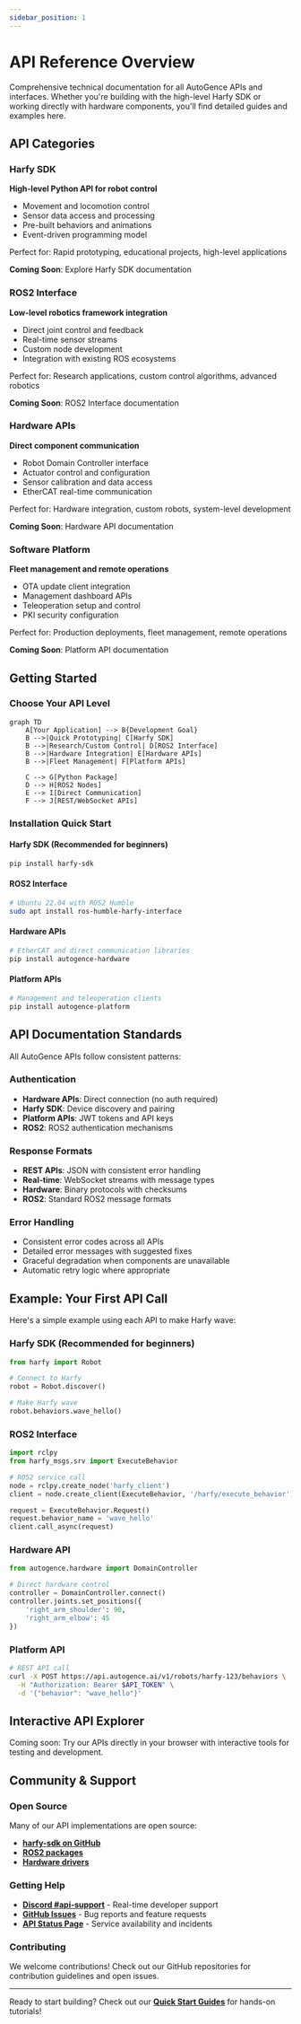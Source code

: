 ```yaml
---
sidebar_position: 1
---
```


# API Reference Overview

Comprehensive technical documentation for all AutoGence APIs and interfaces. Whether you're building with the high-level Harfy SDK or working directly with hardware components, you'll find detailed guides and examples here.

## API Categories

### Harfy SDK
**High-level Python API for robot control**
- Movement and locomotion control
- Sensor data access and processing
- Pre-built behaviors and animations
- Event-driven programming model

Perfect for: Rapid prototyping, educational projects, high-level applications

**Coming Soon**: Explore Harfy SDK documentation

### ROS2 Interface
**Low-level robotics framework integration**
- Direct joint control and feedback
- Real-time sensor streams
- Custom node development
- Integration with existing ROS ecosystems

Perfect for: Research applications, custom control algorithms, advanced robotics

**Coming Soon**: ROS2 Interface documentation

### Hardware APIs
**Direct component communication**
- Robot Domain Controller interface
- Actuator control and configuration
- Sensor calibration and data access
- EtherCAT real-time communication

Perfect for: Hardware integration, custom robots, system-level development

**Coming Soon**: Hardware API documentation

### Software Platform
**Fleet management and remote operations**
- OTA update client integration
- Management dashboard APIs
- Teleoperation setup and control
- PKI security configuration

Perfect for: Production deployments, fleet management, remote operations

**Coming Soon**: Platform API documentation

## Getting Started

### Choose Your API Level

```mermaid
graph TD
    A[Your Application] --> B{Development Goal}
    B -->|Quick Prototyping| C[Harfy SDK]
    B -->|Research/Custom Control| D[ROS2 Interface]
    B -->|Hardware Integration| E[Hardware APIs]
    B -->|Fleet Management| F[Platform APIs]

    C --> G[Python Package]
    D --> H[ROS2 Nodes]
    E --> I[Direct Communication]
    F --> J[REST/WebSocket APIs]
```

### Installation Quick Start

#### Harfy SDK (Recommended for beginners)
```bash
pip install harfy-sdk
```

#### ROS2 Interface
```bash
# Ubuntu 22.04 with ROS2 Humble
sudo apt install ros-humble-harfy-interface
```

#### Hardware APIs
```bash
# EtherCAT and direct communication libraries
pip install autogence-hardware
```

#### Platform APIs
```bash
# Management and teleoperation clients
pip install autogence-platform
```

## API Documentation Standards

All AutoGence APIs follow consistent patterns:

### Authentication
- **Hardware APIs**: Direct connection (no auth required)
- **Harfy SDK**: Device discovery and pairing
- **Platform APIs**: JWT tokens and API keys
- **ROS2**: ROS2 authentication mechanisms

### Response Formats
- **REST APIs**: JSON with consistent error handling
- **Real-time**: WebSocket streams with message types
- **Hardware**: Binary protocols with checksums
- **ROS2**: Standard ROS2 message formats

### Error Handling
- Consistent error codes across all APIs
- Detailed error messages with suggested fixes
- Graceful degradation when components are unavailable
- Automatic retry logic where appropriate

## Example: Your First API Call

Here's a simple example using each API to make Harfy wave:

### Harfy SDK (Recommended for beginners)
```python
from harfy import Robot

# Connect to Harfy
robot = Robot.discover()

# Make Harfy wave
robot.behaviors.wave_hello()
```

### ROS2 Interface
```python
import rclpy
from harfy_msgs.srv import ExecuteBehavior

# ROS2 service call
node = rclpy.create_node('harfy_client')
client = node.create_client(ExecuteBehavior, '/harfy/execute_behavior')

request = ExecuteBehavior.Request()
request.behavior_name = 'wave_hello'
client.call_async(request)
```

### Hardware API
```python
from autogence.hardware import DomainController

# Direct hardware control
controller = DomainController.connect()
controller.joints.set_positions({
    'right_arm_shoulder': 90,
    'right_arm_elbow': 45
})
```

### Platform API
```bash
# REST API call
curl -X POST https://api.autogence.ai/v1/robots/harfy-123/behaviors \
  -H "Authorization: Bearer $API_TOKEN" \
  -d '{"behavior": "wave_hello"}'
```

## Interactive API Explorer

Coming soon: Try our APIs directly in your browser with interactive tools for testing and development.

## Community & Support

### Open Source
Many of our API implementations are open source:
- **[harfy-sdk on GitHub](https://github.com/autogence/harfy-sdk)**
- **[ROS2 packages](https://github.com/autogence/ros2-harfy)**
- **[Hardware drivers](https://github.com/autogence/hardware-drivers)**

### Getting Help
- **[Discord #api-support](https://discord.gg/autogence)** - Real-time developer support
- **[GitHub Issues](https://github.com/autogence)** - Bug reports and feature requests
- **[API Status Page](https://status.autogence.ai)** - Service availability and incidents

### Contributing
We welcome contributions! Check out our GitHub repositories for contribution guidelines and open issues.

---

Ready to start building? Check out our **[Quick Start Guides](/docs/quick-start/intro)** for hands-on tutorials!